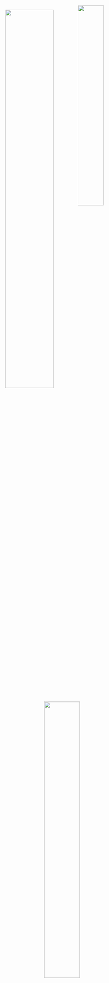 <img align="right" src='https://cdn.jsdelivr.net/gh/noeru-desu/noeru-desu/assets/profile_image.png' width='40%'>

<p align="center"><img src="https://github-readme-stats.vercel.app/api?username=noeru-desu&show_icons=true&theme=dracula" width='55%'></p>
<p align="center"><img src="https://github-readme-stats.vercel.app/api/top-langs/?username=noeru-desu&layout=compact&theme=dracula" width='47%'></p>
<p align="center"><a href="https://space.bilibili.com/111285254"><img src="https://img.shields.io/badge/-Bilibili-00A1D6?style=flat-square"></a></p>
<p align="center"><img src="https://count.getloli.com/get/@noeru_desu?theme=rule34" alt="noeru-desu" width='38%'></p>
